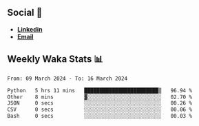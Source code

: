 ## Social 🔗

- [**Linkedin**](https://www.linkedin.com/in/trevorward001/)
- **<a href="mailto:trevorward001@gmail.com">Email<a>**

## Weekly Waka Stats 📊
<!--START_SECTION:waka-->

```txt
From: 09 March 2024 - To: 16 March 2024

Python   5 hrs 11 mins   ████████████████████████▒   96.94 %
Other    8 mins          ▓░░░░░░░░░░░░░░░░░░░░░░░░   02.70 %
JSON     0 secs          ░░░░░░░░░░░░░░░░░░░░░░░░░   00.26 %
CSV      0 secs          ░░░░░░░░░░░░░░░░░░░░░░░░░   00.06 %
Bash     0 secs          ░░░░░░░░░░░░░░░░░░░░░░░░░   00.03 %
```

<!--END_SECTION:waka-->

<!--

Here are some ideas to get you started:

- 🔭 I’m currently working on (way to add branches committed on)
- 🌱 I’m currently learning Web Frameworks and Machine Learning! (Lisp, JS (react & angular), Python, and __)
- 💬 Ask me about ...
- 📫 How to reach me: 
- 😄 Pronouns: He/Him/His
- ⚡ Fun fact: ...

that-recsys-lab
-->
